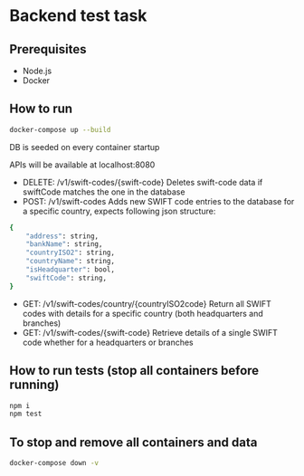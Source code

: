 # Backend test task

## Prerequisites
- Node.js
- Docker

## How to run
```bash
docker-compose up --build
```
DB is seeded on every container startup

APIs will be available at localhost:8080
- DELETE:  /v1/swift-codes/{swift-code} Deletes swift-code data if swiftCode matches the one in the database
- POST:  /v1/swift-codes Adds new SWIFT code entries to the database for a specific country, expects following json structure:
```bash
{
    "address": string,
    "bankName": string,
    "countryISO2": string,
    "countryName": string,
    "isHeadquarter": bool,
    "swiftCode": string,
}

```
- GET:  /v1/swift-codes/country/{countryISO2code} Return all SWIFT codes with details for a specific country (both headquarters and branches)
- GET:  /v1/swift-codes/{swift-code} Retrieve details of a single SWIFT code whether for a headquarters or branches
## How to run tests (stop all containers before running)
```bash
npm i
npm test
```

## To stop and remove all containers and data
```bash
docker-compose down -v
```
